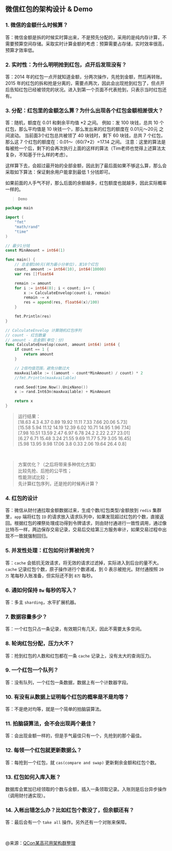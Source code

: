 ## 微信红包的架构设计 & Demo

### 1. 微信的金额什么时候算？

答：微信金额是拆的时候实时算出来，不是预先分配的，采用的是纯内存计算，不需要预算空间存储。采取实时计算金额的考虑：预算需要占存储，实时效率很高，预算才效率低。

### 2. 实时性：为什么明明抢到红包，点开后发现没有？

答：2014 年的红包一点开就知道金额，分两次操作，先抢到金额，然后再转账。
2015 年的红包的拆和抢是分离的，需要点两次，因此会出现抢到红包了，但点开后告知红包已经被领完的状况。进入到第一个页面不代表抢到，只表示当时红包还有。

### 3. 分配：红包里的金额怎么算？为什么出现各个红包金额相差很大？

答：随机，额度在 0.01 和剩余平均值 *2 之间。
例如：发 100 块钱，总共 10 个红包，那么平均值是 10 块钱一个，那么发出来的红包的额度在 0.01元～20元 之间波动。
当前面3个红包总共被领了 40 块钱时，剩下 60 块钱，总共 7 个红包，那么这 7 个红包的额度在：0.01～（60/7\*2）=17.14 之间。
注意：这里的算法是每被抢一个后，剩下的会再次执行上面的这样的算法（Tim老师也觉得上述算法太复杂，不知基于什么样的考虑）。

这样算下去，会超过最开始的全部金额，因此到了最后面如果不够这么算，那么会采取如下算法：保证剩余用户能拿到最低 1 分钱即可。

如果前面的人手气不好，那么后面的余额越多，红包额度也就越多，因此实际概率一样的。

> `Demo`
```go
package main

import (
	"fmt"
	"math/rand"
	"time"
)

// 最少1分钱
const MinAmount = int64(1)

func main() {
	// 总金额100元(转为最小分单位)，发10个红包
	count, amount := int64(10), int64(10000)
	var res []float64

	remain := amount
	for i := int64(0); i < count; i++ {
		x := CalculateEnvelop(count-i, remain)
		remain -= x
		res = append(res, float64(x)/100)
	}

	fmt.Println(res)
}

// CalculateEnvelop 计算随机红包序列
// count - 红包数量
// amount - 总金额(单位：分)
func CalculateEnvelop(count, amount int64) int64 {
	if count == 1 {
		return amount
	}

	// 2倍均值范围，避免分散过大
	maxAvailable := ((amount - count*MinAmount) / count) * 2
	//fmt.Println(maxAvailable)

	rand.Seed(time.Now().UnixNano())
	x := rand.Int63n(maxAvailable) + MinAmount

	return x
}

```

> 运行结果：   
[18.63 4.3 4.37 0.89 19.92 11.11 7.33 7.66 20.06 5.73]  
[15.58 5.94 11.12 14.19 12.39 6.02 10.71 14.95 1.96 7.14]  
[7.98 10.51 13.59 2.47 6.97 6.78 24.2 2.22 2.27 23.01]  
[6.27 6.71 15.48 3.24 21.55 9.69 11.77 5.79 3.05 16.45]  
[5.98 13.95 9.98 17.06 3.8 0.33 2.06 19.64 26.4 0.8]

<br>

> 方案优化？（之后将带来多种优化方案）  
比较先抢、后抢的公平性；  
性能测试比较；  
先计算红包序列，还是抢的时候再计算？


### 4. 红包的设计

答：微信从财付通拉取金额数据过来，生成个数/红包类型/金额放到 `redis` 集群里，`app` 端将红包 `ID` 的请求放入请求队列中，如果发现超过红包的个数，直接返回。根据红包的裸祭处理成功得到令牌请求，则由财付通进行一致性调用，通过像比特币一样，两边保存交易记录，交易后交给第三方服务审计，如果交易过程中出现不一致就强制回归。

### 5. 并发性处理：红包如何计算被抢完？

答：`cache` 会抵抗无效请求，将无效的请求过滤掉，实际进入到后台的量不大。`cache` 记录红包个数，原子操作进行个数递减，到 0 表示被抢光。财付通按照 `20万` 笔每秒入账准备，但实际还不到 `8万` 每秒。

### 6. 通如何保持 `8w` 每秒的写入？

答：多主 `sharding`，水平扩展机器。

### 7. 数据容量多少？

答：一个红包只占一条记录，有效期只有几天，因此不需要太多空间。

### 8. 轮询红包分配，压力大不？

答：抢到红包的人数和红包都在一条 `cache` 记录上，没有太大的查询压力。

### 9. 一个红包一个队列？

答：没有队列，一个红包一条数据，数据上有一个计数器字段。

### 10. 有没有从数据上证明每个红包的概率是不是均等？

答：不是绝对均等，就是一个简单的拍脑袋算法。

### 11. 拍脑袋算法，会不会出现两个最佳？

答：会出现金额一样的，但是手气最佳只有一个，先抢到的那个最佳。

### 12. 每领一个红包就更新数据么？

答：每抢到一个红包，就 `cas(compare and swap)` 更新剩余金额和红包个数。

### 13. 红包如何入库入账？

数据库会累加已经领取的个数与金额，插入一条领取记录。入账则是后台异步操作（调用财付通实现）。

### 14. 入帐出错怎么办？比如红包个数没了，但余额还有？

答：最后会有一个 `take all` 操作。另外还有一个对账来保障。

<br>

@来源：[QCon某高可用架构群整理](https://www.zybuluo.com/yulin718/note/93148)

